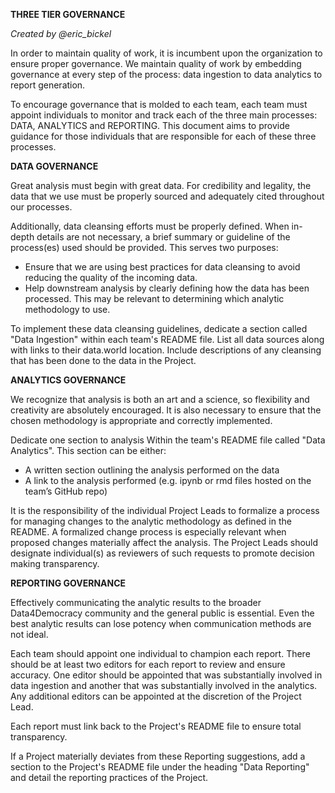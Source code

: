 **THREE TIER GOVERNANCE**

*Created by @eric_bickel*

In order to maintain quality of work, it is incumbent upon the organization to
ensure proper governance. We maintain quality of work by embedding governance
at every step of the process: data ingestion to data analytics to report
generation.

To encourage governance that is molded to each team, each team must appoint
individuals to monitor and track each of the three main processes: DATA,
ANALYTICS and REPORTING. This document aims to provide guidance for those
individuals that are responsible for each of these three processes.

**DATA GOVERNANCE**

Great analysis must begin with great data. For credibility and legality, the
data that we use must be properly sourced and adequately cited throughout our
processes.

Additionally, data cleansing efforts must be properly defined. When in-depth
details are not necessary, a brief summary or guideline of the process(es) used
should be provided. This serves two purposes:

- Ensure that we are using best practices for data cleansing to avoid reducing
  the quality of the incoming data.
- Help downstream analysis by clearly defining how the data has been processed.
  This may be relevant to determining which analytic methodology to use.

To implement these data cleansing guidelines, dedicate a section called "Data
Ingestion" within each team's README file. List all data sources along with
links to their data.world location. Include descriptions of any cleansing that
has been done to the data in the Project.

**ANALYTICS GOVERNANCE**

We recognize that analysis is both an art and a science, so flexibility and
creativity are absolutely encouraged. It is also necessary to ensure that the
chosen methodology is appropriate and correctly implemented. 

Dedicate one section to analysis Within the team's README file called "Data
Analytics". This section can be either:

- A written section outlining the analysis performed on the data
- A link to the analysis performed (e.g. ipynb or rmd files hosted on the
  team’s GitHub repo) 

It is the responsibility of the individual Project Leads to formalize a process
for managing changes to the analytic methodology as defined in the README. A
formalized change process is especially relevant when proposed changes
materially affect the analysis. The Project Leads should designate
individual(s) as reviewers of such requests to promote decision making
transparency.

**REPORTING GOVERNANCE**

Effectively communicating the analytic results to the broader Data4Democracy
community and the general public is essential. Even the best analytic results
can lose potency when communication methods are not ideal.

Each team should appoint one individual to champion each report. There should
be at least two editors for each report to review and ensure accuracy. One
editor should be appointed that was substantially involved in data ingestion
and another that was substantially involved in the analytics. Any additional
editors can be appointed at the discretion of the Project Lead.

Each report must link back to the Project's README file to ensure total
transparency. 

If a Project materially deviates from these Reporting suggestions, add a
section to the Project's README file under the heading "Data Reporting" and
detail the reporting practices of the Project. 

